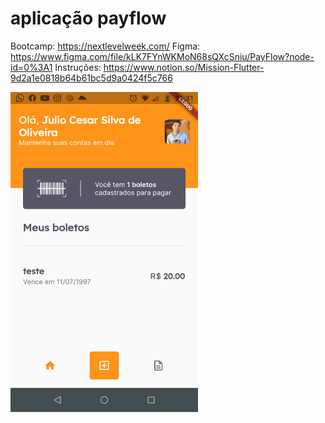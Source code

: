 # aplicação payflow
Bootcamp: https://nextlevelweek.com/
Figma: https://www.figma.com/file/kLK7FYnWKMoN68sQXcSniu/PayFlow?node-id=0%3A1 
Instruções: https://www.notion.so/Mission-Flutter-9d2a1e0818b64b61bc5d9a0424f5c766


<img src="https://github.com/julioosilva97/nlw-together-6/blob/main/WhatsApp%20Image%202021-06-25%20at%2021.32.35.jpeg" width="300" height="512"> 








